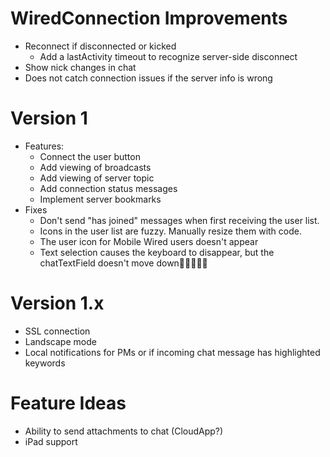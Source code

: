 # WiredConnection Improvements
* Reconnect if disconnected or kicked
    * Add a lastActivity timeout to recognize server-side disconnect
* Show nick changes in chat
* Does not catch connection issues if the server info is wrong

# Version 1
* Features:
    * Connect the user button
    * Add viewing of broadcasts
    * Add viewing of server topic
    * Add connection status messages
    * Implement server bookmarks
* Fixes
	* Don't send "has joined" messages when first receiving the user list.
    * Icons in the user list are fuzzy. Manually resize them with code.
    * The user icon for Mobile Wired users doesn't appear
    * Text selection causes the keyboard to disappear, but the chatTextField doesn't move down

# Version 1.x
* SSL connection
* Landscape mode
* Local notifications for PMs or if incoming chat message has highlighted keywords

# Feature Ideas
* Ability to send attachments to chat (CloudApp?)
* iPad support